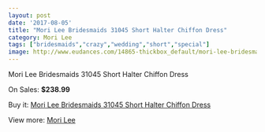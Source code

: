 ```yaml
---
layout: post
date: '2017-08-05'
title: "Mori Lee Bridesmaids 31045 Short Halter Chiffon Dress"
category: Mori Lee
tags: ["bridesmaids","crazy","wedding","short","special"]
image: http://www.eudances.com/14865-thickbox_default/mori-lee-bridesmaids-31045-short-halter-chiffon-dress.jpg
---
```

Mori Lee Bridesmaids 31045 Short Halter Chiffon Dress

On Sales: **$238.99**
<a href="https://www.eudances.com/en/mori-lee/4429-mori-lee-bridesmaids-31045-short-halter-chiffon-dress.html"><amp-img layout="responsive" width="600" height="600" src="//www.eudances.com/14865-thickbox_default/mori-lee-bridesmaids-31045-short-halter-chiffon-dress.jpg" alt="Mori Lee Bridesmaids 31045 Short Halter Chiffon Dress 0" /></a>
<a href="https://www.eudances.com/en/mori-lee/4429-mori-lee-bridesmaids-31045-short-halter-chiffon-dress.html"><amp-img layout="responsive" width="600" height="600" src="//www.eudances.com/14870-thickbox_default/mori-lee-bridesmaids-31045-short-halter-chiffon-dress.jpg" alt="Mori Lee Bridesmaids 31045 Short Halter Chiffon Dress 1" /></a>
<a href="https://www.eudances.com/en/mori-lee/4429-mori-lee-bridesmaids-31045-short-halter-chiffon-dress.html"><amp-img layout="responsive" width="600" height="600" src="//www.eudances.com/14869-thickbox_default/mori-lee-bridesmaids-31045-short-halter-chiffon-dress.jpg" alt="Mori Lee Bridesmaids 31045 Short Halter Chiffon Dress 2" /></a>
<a href="https://www.eudances.com/en/mori-lee/4429-mori-lee-bridesmaids-31045-short-halter-chiffon-dress.html"><amp-img layout="responsive" width="600" height="600" src="//www.eudances.com/14868-thickbox_default/mori-lee-bridesmaids-31045-short-halter-chiffon-dress.jpg" alt="Mori Lee Bridesmaids 31045 Short Halter Chiffon Dress 3" /></a>
<a href="https://www.eudances.com/en/mori-lee/4429-mori-lee-bridesmaids-31045-short-halter-chiffon-dress.html"><amp-img layout="responsive" width="600" height="600" src="//www.eudances.com/14867-thickbox_default/mori-lee-bridesmaids-31045-short-halter-chiffon-dress.jpg" alt="Mori Lee Bridesmaids 31045 Short Halter Chiffon Dress 4" /></a>
<a href="https://www.eudances.com/en/mori-lee/4429-mori-lee-bridesmaids-31045-short-halter-chiffon-dress.html"><amp-img layout="responsive" width="600" height="600" src="//www.eudances.com/14866-thickbox_default/mori-lee-bridesmaids-31045-short-halter-chiffon-dress.jpg" alt="Mori Lee Bridesmaids 31045 Short Halter Chiffon Dress 5" /></a>

Buy it: [Mori Lee Bridesmaids 31045 Short Halter Chiffon Dress](https://www.eudances.com/en/mori-lee/4429-mori-lee-bridesmaids-31045-short-halter-chiffon-dress.html "Mori Lee Bridesmaids 31045 Short Halter Chiffon Dress")

View more: [Mori Lee](https://www.eudances.com/en/65-mori-lee "Mori Lee")